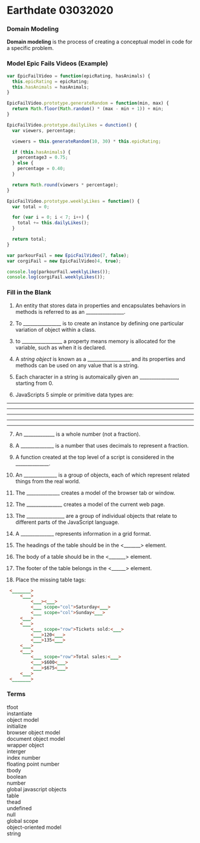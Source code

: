 # Earthdate 03032020

### Domain Modeling

**Domain modeling** is the process of creating a conceptual model in code for a specific problem.

### Model Epic Fails Videos (Example)

```javascript
var EpicFailVideo = function(epicRating, hasAnimals) {
  this.epicRating = epicRating;
  this.hasAnimals = hasAnimals;
}

EpicFailVideo.prototype.generateRandom = function(min, max) {
  return Math.floor(Math.random() * (max - min + 1)) + min;
}

EpicFailVideo.prototype.dailyLikes = dunction() {
  var viewers, percentage;

  viewers = this.generateRandom(10, 30) * this.epicRating;

  if (this.hasAnimals) {
    percentage3 = 0.75;
  } else {
    percentage = 0.40;
  }

  return Math.round(viewers * percentage);
}

EpicFailVideo.prototype.weeklyLikes = function() {
  var total = 0;

  for (var i = 0; i < 7; i++) {
    total += this.dailyLikes();
  }

  return total;
}

var parkourFail = new EpicFailVideo(7, false);
var corgiFail = new EpicFailVideo)4, true);

console.log(parkourFail.weeklyLikes());
console.log(corgiFail.weeklyLikes());
```

### Fill in the Blank

1. An entity that stores data in properties and encapsulates behaviors in methods is referred to as an ________________.

2. To ________________ is to create an instance by defining one particular variation of object within a class.

3. to _________________ a property means memory is allocated for the variable, such as when it is declared.

4. A *string object* is known as a  __________________ and its properties and methods can be used on any value that is a string.

5. Each character in a string is automaically given an ________________, starting from 0.

6. JavaScripts 5 simple or primitive data types are:  
_____________  
_____________  
_____________  
_____________  
_____________  

7. An _____________ is a whole number (not a fraction).

8. A ______________ is a number that uses decimals to represent a fraction.

9. A function created at the top level of a script is considered in the ______________.

10. An ______________ is a group of objects, each of which represent related things from the real world.

11. The ______________ creates a model of the browser tab or window.

12. The _______________ creates a model of the current web page.

13. The ________________ are a group of individual objects that relate to different parts of the JavaScript language.

14. A ______________ represents information in a grid format.

15. The headings of the table should be in the <_______> element.

16. The body of a table should be in the <_______> element.

17. The footer of the table belongs in the <______> element.

18. Place the missing table tags:  <br>

 ```html  
  <_______>  
      <___>  
          <___><___>  
          <___ scope="col">Saturday<___>  
          <___ scope="col">Sunday<___>  
      <___>  
      <___>  
          <___ scope="row">Tickets sold:<___>  
          <___>120<___>  
          <___>135<___>  
      <___>  
      <___>  
          <___ scope="row">Total sales:<___>  
          <___>$600<___>  
          <___>$675<___>  
      <___>  
  <_______>  
```   



### Terms  <br>

  
tfoot  <br>
instantiate  <br>
object model  <br>
initialize  <br>
browser object model  <br>
document object model  <br>
wrapper object  <br>
interger  <br>
index number  <br>
floating point number  <br>
tbody  <br>
boolean  <br>
number  <br>
global javascript objects  <br>
table  <br>
thead  <br>
undefined  <br>
null  <br>
global scope  <br>
object-oriented model  <br> 
string  <br>